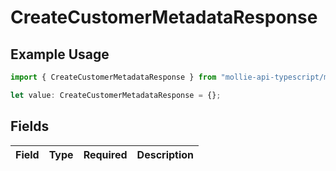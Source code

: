 # CreateCustomerMetadataResponse

## Example Usage

```typescript
import { CreateCustomerMetadataResponse } from "mollie-api-typescript/models/operations";

let value: CreateCustomerMetadataResponse = {};
```

## Fields

| Field       | Type        | Required    | Description |
| ----------- | ----------- | ----------- | ----------- |